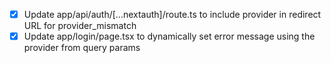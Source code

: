 - [x] Update app/api/auth/[...nextauth]/route.ts to include provider in redirect URL for provider_mismatch
- [x] Update app/login/page.tsx to dynamically set error message using the provider from query params
